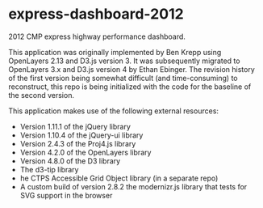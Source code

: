 # express-dashboard-2012
2012 CMP express highway performance dashboard.

This application was originally implemented by Ben Krepp using OpenLayers 2.13 and D3.js version 3. It was subsequently migrated to OpenLayers 3.x and D3.js version 4 by Ethan Ebinger. The revision history of the first version being somewhat difficult (and time-consuming) to reconstruct, this repo is being initialized with the code for the baseline of the second version.

This application makes use of the following external resources:

* Version 1.11.1 of the jQuery library
* Version 1.10.4 of the jQuery-ui library
* Version 2.4.3 of the Proj4.js library
* Version 4.2.0 of the OpenLayers library
* Version 4.8.0 of the D3 library
* The d3-tip library
* he CTPS Accessible Grid Object library (in a separate repo)
* A custom build of version 2.8.2 the modernizr.js library that tests for SVG support in the browser
